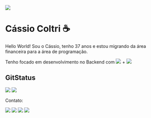![](https://avatars.githubusercontent.com/u/94485441?v=4)

# Cássio Coltri ☕

Hello World!
Sou o Cássio, tenho 37 anos e estou migrando da área financeira para a área de programação.

Tenho focado em desenvolvimento no Backend com ![](	https://img.shields.io/badge/Java-ED8B00?style=for-the-badge&logo=openjdk&logoColor=white) + ![](https://img.shields.io/badge/Spring-6DB33F?style=for-the-badge&logo=spring&logoColor=white)

## GitStatus
![](https://github-readme-stats.vercel.app/api?username=cassiocoltri&theme=blue-green)
![](https://github-readme-stats.vercel.app/api/top-langs/?username=cassiocoltri&theme=blue-green)


Contato:

[![](https://img.shields.io/badge/GitHub-100000?style=for-the-badge&logo=github&logoColor=white)](https://github.com/cassiocoltri)
[![](https://img.shields.io/badge/LinkedIn-0077B5?style=for-the-badge&logo=linkedin&logoColor=white)](https://www.linkedin.com/in/cassio-ronconi-coltri-606bb638/)
[![](https://img.shields.io/badge/Twitter-1DA1F2?style=for-the-badge&logo=twitter&logoColor=white)](https://twitter.com/DevMediocre)
[![](http://img.shields.io/badge/DIO/PERFIL-red)](https://www.dio.me/users/cassiocoltri)

